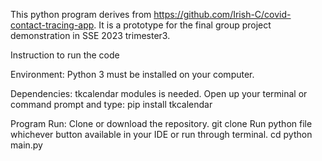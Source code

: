 This python program derives from https://github.com/Irish-C/covid-contact-tracing-app. It is a prototype for the final group project demonstration in SSE 2023 trimester3.


Instruction to run the code

Environment:
    Python 3 must be installed on your computer.

Dependencies:
    tkcalendar modules is needed. Open up your terminal or command prompt and type:
    pip install tkcalendar

Program Run:
    Clone or download the repository.
    git clone <repository link>
    Run python file whichever button available in your IDE or run through terminal.
    cd <Copy Path>
    python main.py